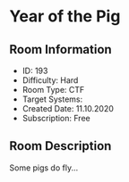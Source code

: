 ﻿# Year of the Pig

## Room Information
- ID: 193
- Difficulty: Hard
- Room Type: CTF
- Target Systems: 
- Created Date: 11.10.2020
- Subscription: Free

## Room Description
Some pigs do fly...

